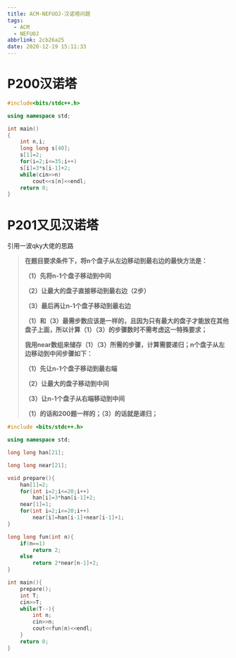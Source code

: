 ```yaml
---
title: ACM-NEFUOJ-汉诺塔问题
tags:
  - ACM
  - NEFUOJ
abbrlink: 2cb26a25
date: 2020-12-19 15:11:33
---
```


# P200汉诺塔

```c++
#include<bits/stdc++.h>

using namespace std;

int main()
{
    int n,i;
    long long s[40];
    s[1]=2;
    for(i=2;i<=35;i++)
    s[i]=3*s[i-1]+2;
    while(cin>>n)
        cout<<s[n]<<endl;
    return 0;
} 
```



# P201又见汉诺塔

引用一波qky大佬的思路

> **在题目要求条件下，将n个盘子从左边移动到最右边的最快方法是：**
>
>   **（1）先将n-1个盘子移动到中间**
>
>   **（2）让最大的盘子直接移动到最右边（2步）**
>
>   **（3）最后再让n-1个盘子移动到最右边**
>
> **（1）和（3）最需步数应该是一样的，且因为只有最大的盘子才能放在其他盘子上面，所以计算（1）（3）的步骤数时不需考虑这一特殊要求；**
>
>  **我用near数组来储存（1）（3）所需的步骤，计算需要递归；n个盘子从左边移动到中间步骤如下：**
>
>   **（1）先让n-1个盘子移动到最右端**
>
>   **（2）让最大的盘子移动到中间**
>
>   **（3）让n-1个盘子从右端移动到中间**
>
>  **（1）的话和200题一样的；（3）的话就是递归；**

```c++
#include <bits/stdc++.h>

using namespace std;

long long han[21];

long long near[21];

void prepare(){
    han[1]=2;
    for(int i=2;i<=20;i++)
        han[i]=3*han[i-1]+2;
    near[1]=1;
    for(int i=2;i<=20;i++)
        near[i]=han[i-1]+near[i-1]+1;
}

long long fun(int n){
    if(n==1)
        return 2;
    else
        return 2*near[n-1]+2;
}

int main(){
    prepare();
    int T;
    cin>>T;
    while(T--){
        int n;
        cin>>n;
        cout<<fun(n)<<endl;
    }
    return 0;
}
```

